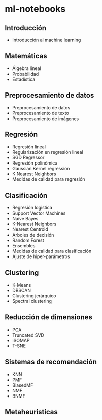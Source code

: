 # ml-notebooks

## Introducción

- Introducción al machine learning

## Matemáticas

- Álgebra lineal
- Probabilidad
- Estadística

## Preprocesamiento de datos

- Preprocesamiento de datos
- Preprocesamiento de texto
- Preprocesamiento de imágenes

## Regresión

- Regresión lineal
- Regularización en regresión lineal
- SGD Regressor
- Regresión polinómica
- Gaussian Kernel regression
- K Nearest Neighbors
- Medidas de calidad para regresión

## Clasificación

- Regresión logistica
- Support Vector Machines
- Naïve Bayes
- K-Nearest Neighbors
- Nearest Centroid
- Árboles de decisión
- Random Forest
- Ensembles
- Medidas de calidad para clasificación
- Ajuste de hiper-parámetros

## Clustering

- K-Means
- DBSCAN
- Clustering jerárquico
- Spectral clustering

## Reducción de dimensiones

- PCA
- Truncated SVD
- ISOMAP
- T-SNE

## Sistemas de recomendación

- KNN
- PMF
- BiasedMF
- NMF
- BNMF

## Metaheurísticas
